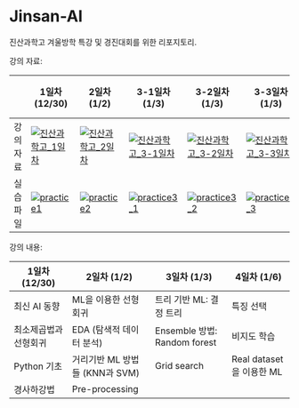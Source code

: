 # Jinsan-AI

진산과학고 겨울방학 특강 및 경진대회를 위한 리포지토리.

강의 자료:

||1일차 (12/30)|2일차 (1/2)|3-1일차 (1/3)|3-2일차 (1/3)|3-3일차 (1/3)|3-4일차 (1/4)|4일차 (1/6)|
|---|---|---|---|---|---|---|---|
|강의자료|[![진산과학고_1일차](https://img.shields.io/badge/Download%20as%20PDF-EF3939?style=flat&logo=adobeacrobatreader&logoColor=white&color=black&labelColor=ec1c24)](https://raw.githubusercontent.com/DevSlem/Jinsan-AI/main/진산과학고_1일차.pdf)|[![진산과학고_2일차](https://img.shields.io/badge/Download%20as%20PDF-EF3939?style=flat&logo=adobeacrobatreader&logoColor=white&color=black&labelColor=ec1c24)](https://raw.githubusercontent.com/DevSlem/Jinsan-AI/main/진산과학고_2일차.pdf)|[![진산과학고_3-1일차](https://img.shields.io/badge/Download%20as%20PDF-EF3939?style=flat&logo=adobeacrobatreader&logoColor=white&color=black&labelColor=ec1c24)](https://raw.githubusercontent.com/DevSlem/Jinsan-AI/main/진산과학고_3-1일차.pdf)|[![진산과학고_3-2일차](https://img.shields.io/badge/Download%20as%20PDF-EF3939?style=flat&logo=adobeacrobatreader&logoColor=white&color=black&labelColor=ec1c24)](https://raw.githubusercontent.com/DevSlem/Jinsan-AI/main/진산과학고_3-2일차.pdf)|[![진산과학고_3-3일차](https://img.shields.io/badge/Download%20as%20PDF-EF3939?style=flat&logo=adobeacrobatreader&logoColor=white&color=black&labelColor=ec1c24)](https://raw.githubusercontent.com/DevSlem/Jinsan-AI/main/진산과학고_3-3일차.pdf)||
|실습파일|[![practice1](https://colab.research.google.com/assets/colab-badge.svg)](https://colab.research.google.com/github/DevSlem/Jinsan-AI/blob/main/practice1.ipynb)|[![practice2](https://colab.research.google.com/assets/colab-badge.svg)](https://colab.research.google.com/github/DevSlem/Jinsan-AI/blob/main/practice2.ipynb)|[![practice3_1](https://colab.research.google.com/assets/colab-badge.svg)](https://colab.research.google.com/github/DevSlem/Jinsan-AI/blob/main/practice3_1.ipynb)|[![practice3_2](https://colab.research.google.com/assets/colab-badge.svg)](https://colab.research.google.com/github/DevSlem/Jinsan-AI/blob/main/practice3_2.ipynb)|[![practice3_3](https://colab.research.google.com/assets/colab-badge.svg)](https://colab.research.google.com/github/DevSlem/Jinsan-AI/blob/main/practice3_3.ipynb)|

<!-- <a href="https://colab.research.google.com/github/DevSlem/Jinsan-AI/blob/main/practice1.ipynb" target="_parent"><img src="https://colab.research.google.com/assets/colab-badge.svg" alt="Open In Colab"/></a> -->

강의 내용:

|1일차 (12/30)|2일차 (1/2)|3일차 (1/3)|4일차 (1/6)|
|---|---|---|---|
|최신 AI 동향|ML을 이용한 선형 회귀|트리 기반 ML: 결정 트리|특징 선택|
|최소제곱법과 선형회귀|EDA (탐색적 데이터 분석)|Ensemble 방법: Random forest|비지도 학습|
|Python 기초|거리기반 ML 방법들 (KNN과 SVM)|Grid search|Real dataset을 이용한 ML|
|경사하강법|Pre-processing|||
